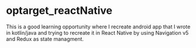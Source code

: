 # optarget_reactNative
This is a good learning opportunity where I recreate android app  that I wrote in kotlin/java and trying to recreate it in React Native by using Navigation v5 and Redux as state managment.
